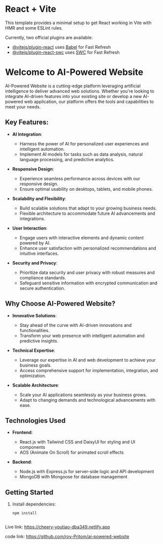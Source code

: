# React + Vite

This template provides a minimal setup to get React working in Vite with HMR and some ESLint rules.

Currently, two official plugins are available:

- [@vitejs/plugin-react](https://github.com/vitejs/vite-plugin-react/blob/main/packages/plugin-react/README.md) uses [Babel](https://babeljs.io/) for Fast Refresh
- [@vitejs/plugin-react-swc](https://github.com/vitejs/vite-plugin-react-swc) uses [SWC](https://swc.rs/) for Fast Refresh
# Welcome to AI-Powered Website

AI-Powered Website is a cutting-edge platform leveraging artificial intelligence to deliver advanced web solutions. Whether you're looking to integrate AI-driven features into your existing site or develop a new AI-powered web application, our platform offers the tools and capabilities to meet your needs.

## Key Features:

- **AI Integration**: 
  - Harness the power of AI for personalized user experiences and intelligent automation.
  - Implement AI models for tasks such as data analysis, natural language processing, and predictive analytics.

- **Responsive Design**: 
  - Experience seamless performance across devices with our responsive design.
  - Ensure optimal usability on desktops, tablets, and mobile phones.

- **Scalability and Flexibility**: 
  - Build scalable solutions that adapt to your growing business needs.
  - Flexible architecture to accommodate future AI advancements and integrations.

- **User Interaction**: 
  - Engage users with interactive elements and dynamic content powered by AI.
  - Enhance user satisfaction with personalized recommendations and intuitive interfaces.

- **Security and Privacy**: 
  - Prioritize data security and user privacy with robust measures and compliance standards.
  - Safeguard sensitive information with encrypted communication and secure authentication.

## Why Choose AI-Powered Website?

- **Innovative Solutions**: 
  - Stay ahead of the curve with AI-driven innovations and functionalities.
  - Transform your web presence with intelligent automation and predictive insights.

- **Technical Expertise**: 
  - Leverage our expertise in AI and web development to achieve your business goals.
  - Access comprehensive support for implementation, integration, and optimization.

- **Scalable Architecture**: 
  - Scale your AI applications seamlessly as your business grows.
  - Adapt to changing demands and technological advancements with ease.

## Technologies Used

- **Frontend**:
  - React.js with Tailwind CSS and DaisyUI for styling and UI components
  - AOS (Animate On Scroll) for animated scroll effects

- **Backend**:
  - Node.js with Express.js for server-side logic and API development
  - MongoDB with Mongoose for database management

## Getting Started

1. Install dependencies:
   ```bash
   npm install



Live link: https://cheery-youtiao-dba349.netlify.app

code link: https://github.com/roy-Pritom/ai-powered-website
